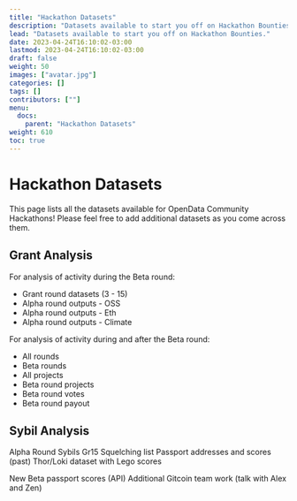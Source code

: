 ```yaml
---
title: "Hackathon Datasets"
description: "Datasets available to start you off on Hackathon Bounties."
lead: "Datasets available to start you off on Hackathon Bounties."
date: 2023-04-24T16:10:02-03:00
lastmod: 2023-04-24T16:10:02-03:00
draft: false
weight: 50
images: ["avatar.jpg"]
categories: []
tags: []
contributors: [""]
menu:
  docs:
    parent: "Hackathon Datasets"
weight: 610
toc: true
---
```


# Hackathon Datasets

This page lists all the datasets available for OpenData Community Hackathons! Please feel free to add additional datasets as you come across them.

## Grant Analysis 

For analysis of activity during the Beta round:

 - Grant round datasets (3 - 15)
 - Alpha round outputs - OSS
 - Alpha round outputs - Eth
 - Alpha round outputs - Climate

For analysis of activity during and after the Beta round:

 - All rounds
 - Beta rounds
 - All projects
 - Beta round projects
 - Beta round votes
 - Beta round payout

## Sybil Analysis 

Alpha Round Sybils
Gr15 Squelching list
Passport addresses and scores (past)
Thor/Loki dataset with Lego scores


New Beta passport scores (API)
Additional Gitcoin team work (talk with Alex and Zen)
